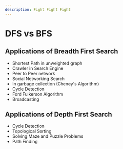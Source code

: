 ```yaml
---
description: Fight Fight Fight
---
```


# DFS vs BFS

## Applications of Breadth First Search

* Shortest Path in unweighted graph
* Crawler in Search Engine
* Peer to Peer network
* Social Networking Search
* In garbage collection \(Cheney's Algorithm\)
* Cycle Detection
* Ford Fulkerson Algorithm
* Broadcasting

## Applications of Depth First Search

* Cycle Detection
* Topological Sorting
* Solving Maze and Puzzle Problems
* Path Finding


